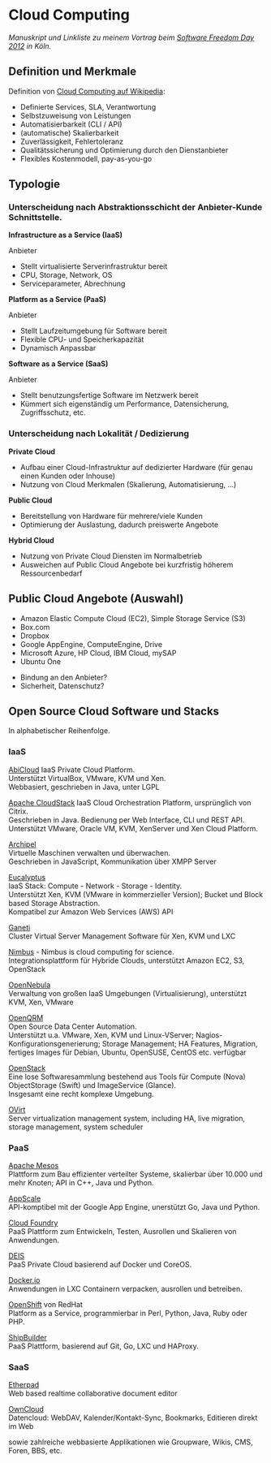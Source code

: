 Cloud Computing
===============

_Manuskript und Linkliste zu meinem Vortrag beim [Software Freedom Day
2012](http://sfd.koelnerlinuxtreffen.de/SFD2012/2012index.html) in
Köln._

Definition und Merkmale
-----------------------

Definition von [Cloud Computing auf Wikipedia](http://de.wikipedia.org/wiki/Cloud-Computing):

-   Definierte Services, SLA, Verantwortung
-   Selbstzuweisung von Leistungen
-   Automatisierbarkeit (CLI / API)
-   (automatische) Skalierbarkeit
-   Zuverlässigkeit, Fehlertoleranz
-   Qualitätssicherung und Optimierung durch den Dienstanbieter
-   Flexibles Kostenmodell, pay-as-you-go

Typologie
---------

### Unterscheidung nach Abstraktionsschicht der Anbieter-Kunde Schnittstelle.

**Infrastructure as a Service (IaaS)**

Anbieter

 - Stellt virtualisierte Serverinfrastruktur bereit
 - CPU, Storage, Network, OS
 - Serviceparameter, Abrechnung

**Platform as a Service (PaaS)**

Anbieter

 - Stellt Laufzeitumgebung für Software bereit
 - Flexible CPU- und Speicherkapazität
 - Dynamisch Anpassbar

**Software as a Service (SaaS)**

Anbieter

 - Stellt benutzungsfertige Software im Netzwerk bereit
 - Kümmert sich eigenständig um Performance, Datensicherung, Zugriffsschutz, etc.

### Unterscheidung nach Lokalität / Dedizierung

**Private Cloud**

 - Aufbau einer Cloud-Infrastruktur auf dedizierter Hardware (für genau einen Kunden oder Inhouse)
 - Nutzung von Cloud Merkmalen (Skalierung, Automatisierung, …)

**Public Cloud**

 - Bereitstellung von Hardware für mehrere/viele Kunden
 - Optimierung der Auslastung, dadurch preiswerte Angebote

**Hybrid Cloud**

 - Nutzung von Private Cloud Diensten im Normalbetrieb
 - Ausweichen auf Public Cloud Angebote bei kurzfristig höherem Ressourcenbedarf

Public Cloud Angebote (Auswahl)
-------------------------------

-   Amazon Elastic Compute Cloud (EC2), Simple Storage Service (S3)
-   Box.com
-   Dropbox
-   Google AppEngine, ComputeEngine, Drive
-   Microsoft Azure, HP Cloud, IBM Cloud, mySAP
-   Ubuntu One

<!-- -->

-   Bindung an den Anbieter?
-   Sicherheit, Datenschutz?

Open Source Cloud Software und Stacks
-------------------------------------

In alphabetischer Reihenfolge.

### IaaS

[AbiCloud](http://freecode.com/projects/abicloud) IaaS Private Cloud
Platform.  
Unterstützt VirtualBox, VMware, KVM und Xen.  
Webbasiert, geschrieben in Java, unter LGPL

[Apache CloudStack](http://www.cloudstack.org/) IaaS Cloud Orchestration
Platform, ursprünglich von Citrix.  
Geschrieben in Java. Bedienung per Web Interface, CLI und REST API.  
Unterstützt VMware, Oracle VM, KVM, XenServer und Xen Cloud Platform.

[Archipel](http://archipelproject.org/)  
Virtuelle Maschinen verwalten und überwachen.  
Geschrieben in JavaScript, Kommunikation über XMPP Server

[Eucalyptus](http://www.eucalyptus.com/)  
IaaS Stack: Compute - Network - Storage - Identity.  
Unterstützt Xen, KVM (VMware in kommerzieller Version); Bucket und Block
based Storage Abstraction.  
Kompatibel zur Amazon Web Services (AWS) API

[Ganeti](http://code.google.com/p/ganeti/)  
Cluster Virtual Server Management Software für Xen, KVM und LXC

[Nimbus](http://www.nimbusproject.org/) - Nimbus is cloud computing for
science.  
Integrationsplattform für Hybride Clouds, unterstützt Amazon EC2, S3,
OpenStack

[OpenNebula](http://opennebula.org/)  
Verwaltung von großen IaaS Umgebungen (Virtualisierung), unterstützt
KVM, Xen, VMware

[OpenQRM](http://www.openqrm.com/)  
Open Source Data Center Automation.  
Unterstützt u.a. VMware, Xen, KVM und Linux-VServer;
Nagios-Konfigurationsgenerierung; Storage Management; HA Features,
Migration, fertiges Images für Debian, Ubuntu, OpenSUSE, CentOS etc.
verfügbar

[OpenStack](http://www.openstack.org/)  
Eine lose Softwaresammlung bestehend aus Tools für Compute (Nova)
ObjectStorage (Swift) und ImageService (Glance).  
Insgesamt eine recht komplexe Umgebung.

[OVirt](http://www.ovirt.org/)  
Server virtualization management system, including HA, live migration,
storage management, system scheduler

### PaaS

[Apache Mesos](http://mesos.apache.org/)  
Plattform zum Bau effizienter verteilter Systeme, skalierbar über 10.000
und mehr Knoten; API in C++, Java und Python.

[AppScale](http://www.appscale.com/)  
API-komptibel mit der Google App Engine, unerstützt Go, Java und Python.

[Cloud Foundry](http://www.cloudfoundry.com/)  
PaaS Plattform zum Entwickeln, Testen, Ausrollen und Skalieren von
Anwendungen.

[DEIS](http://deis.io/)  
PaaS Private Cloud basierend auf Docker und CoreOS.

[Docker.io](https://www.docker.io/)  
Anwendungen in LXC Containern verpacken, ausrollen und betreiben.

[OpenShift](https://openshift.redhat.com/app/) von RedHat  
Platform as a Service, programmierbar in Perl, Python, Java, Ruby oder
PHP.

[ShipBuilder](http://shipbuilder.io/)  
PaaS Plattform, basierend auf Git, Go, LXC und HAProxy.

### SaaS

[Etherpad](http://code.google.com/p/etherpad/)  
Web based realtime collaborative document editor

[OwnCloud](http://owncloud.org/)  
Datencloud: WebDAV, Kalender/Kontakt-Sync, Bookmarks, Editieren direkt
im Web

sowie zahlreiche webbasierte Applikationen wie Groupware, Wikis, CMS,
Foren, BBS, etc.
